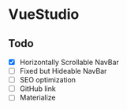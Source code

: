 # VueStudio

## Todo
- [x] Horizontally Scrollable NavBar
- [ ] Fixed but Hideable NavBar
- [ ] SEO optimization
- [ ] GitHub link
- [ ] Materialize